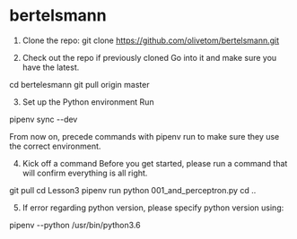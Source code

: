 # bertelsmann

1. Clone the repo: 
git clone https://github.com/olivetom/bertelsmann.git

2. Check out the repo if previously cloned
Go into it and make sure you have the latest.

cd bertelesmann
git pull origin master

3. Set up the Python environment
Run

pipenv sync --dev

From now on, precede commands with pipenv run to make sure they use the correct environment.


4. Kick off a command
Before you get started, please run a command that will confirm everything is all right.

git pull
cd Lesson3
pipenv run python 001_and_perceptron.py
cd ..

5. If error regarding python version, please specify python version using:

pipenv --python /usr/bin/python3.6